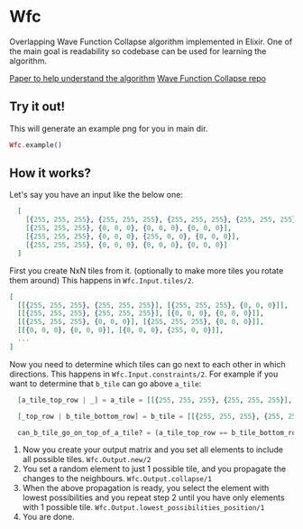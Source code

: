 # Wfc
Overlapping Wave Function Collapse algorithm implemented in Elixir.
One of the main goal is readability so codebase can be used for learning the algorithm.

[Paper to help understand the algorithm](https://adamsmith.as/papers/wfc_is_constraint_solving_in_the_wild.pdf)
[Wave Function Collapse repo](https://github.com/mxgmn/WaveFunctionCollapse)

## Try it out!

This will generate an example png for you in main dir.
```elixir
Wfc.example()
```

## How it works?

Let's say you have an input like the below one:
```elixir
  [
    [{255, 255, 255}, {255, 255, 255}, {255, 255, 255}, {255, 255, 255}],
    [{255, 255, 255}, {0, 0, 0}, {0, 0, 0}, {0, 0, 0}],
    [{255, 255, 255}, {0, 0, 0}, {255, 0, 0}, {0, 0, 0}],
    [{255, 255, 255}, {0, 0, 0}, {0, 0, 0}, {0, 0, 0}]
  ]
```

First you create NxN tiles from it. (optionally to make more tiles you rotate them around)
This happens in `Wfc.Input.tiles/2`.
```elixir
[
  [[{255, 255, 255}, {255, 255, 255}], [{255, 255, 255}, {0, 0, 0}]],
  [[{255, 255, 255}, {255, 255, 255}], [{0, 0, 0}, {0, 0, 0}]],
  [[{255, 255, 255}, {0, 0, 0}], [{255, 255, 255}, {0, 0, 0}]],
  [[{0, 0, 0}, {0, 0, 0}], [{0, 0, 0}, {255, 0, 0}]],
  ...
]
```

Now you need to determine which tiles can go next to each other in which directions.
This happens in `Wfc.Input.constraints/2`.
For example if you want to determine that `b_tile` can go above `a_tile`:
```elixir
  [a_tile_top_row | _] = a_tile = [[{255, 255, 255}, {255, 255, 255}], [{255, 255, 255}, {0, 0, 0}]],

  [_top_row | b_tile_bottom_row] = b_tile = [[{255, 255, 255}, {255, 255, 255}], [{255, 255, 255}, {0, 0, 0}]],

  can_b_tile_go_on_top_of_a_tile? = (a_tile_top_row == b_tile_bottom_row)
```

1. Now you create your output matrix and you set all elements to include all possible tiles. `Wfc.Output.new/2`
2. You set a random element to just 1 possible tile, and you propagate the changes to the neighbours. `Wfc.Output.collapse/1`
3. When the above propagation is ready, you select the element with lowest possibilities and you repeat step 2 until you have only elements with 1 possible tile. `Wfc.Output.lowest_possibilities_position/1`
4. You are done.
